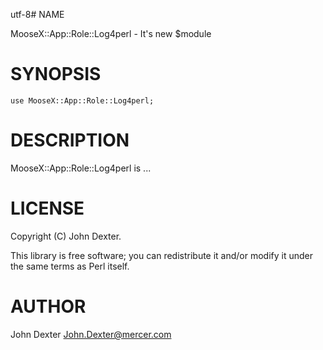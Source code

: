 utf-8# NAME

MooseX::App::Role::Log4perl - It's new $module

# SYNOPSIS

    use MooseX::App::Role::Log4perl;

# DESCRIPTION

MooseX::App::Role::Log4perl is ...

# LICENSE

Copyright (C) John Dexter.

This library is free software; you can redistribute it and/or modify
it under the same terms as Perl itself.

# AUTHOR

John Dexter <John.Dexter@mercer.com>
